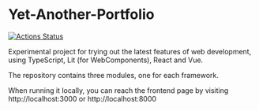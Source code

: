 Yet-Another-Portfolio
================

[![Actions Status](https://github.com/Elopteryx/yap/workflows/Yap%20CI/badge.svg)](https://github.com/Elopteryx/yap/actions)

Experimental project for trying out the latest features of web development, using TypeScript, Lit (for WebComponents), React and Vue.

The repository contains three modules, one for each framework.

When running it locally, you can reach the frontend page by visiting http://localhost:3000 or http://localhost:8000
